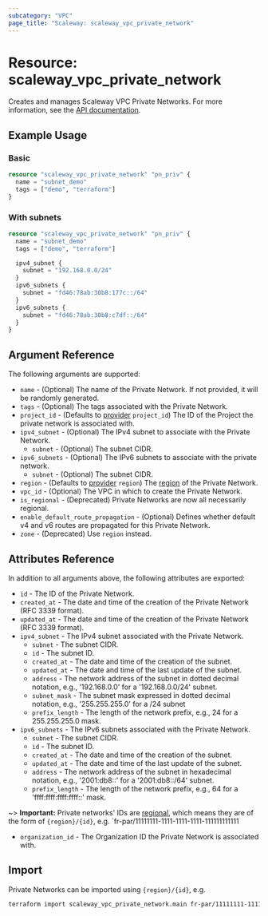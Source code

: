 ```yaml
---
subcategory: "VPC"
page_title: "Scaleway: scaleway_vpc_private_network"
---
```


# Resource: scaleway_vpc_private_network

Creates and manages Scaleway VPC Private Networks.
For more information, see the [API documentation](https://www.scaleway.com/en/developers/api/vpc/#private-networks-ac2df4).

## Example Usage

### Basic

```terraform
resource "scaleway_vpc_private_network" "pn_priv" {
  name = "subnet_demo"
  tags = ["demo", "terraform"]
}
```

### With subnets

```terraform
resource "scaleway_vpc_private_network" "pn_priv" {
  name = "subnet_demo"
  tags = ["demo", "terraform"]

  ipv4_subnet {
    subnet = "192.168.0.0/24"
  }
  ipv6_subnets {
    subnet = "fd46:78ab:30b8:177c::/64"
  }
  ipv6_subnets {
    subnet = "fd46:78ab:30b8:c7df::/64"
  }
}
```

## Argument Reference

The following arguments are supported:

- `name` - (Optional) The name of the Private Network. If not provided, it will be randomly generated.
- `tags` - (Optional) The tags associated with the Private Network.
- `project_id` - (Defaults to [provider](../index.md#project_id) `project_id`) The ID of the Project the private network is associated with.
- `ipv4_subnet` - (Optional) The IPv4 subnet to associate with the Private Network.
    - `subnet` - (Optional) The subnet CIDR.
- `ipv6_subnets` - (Optional) The IPv6 subnets to associate with the private network.
    - `subnet` - (Optional) The subnet CIDR.
- `region` - (Defaults to [provider](../index.md#region) `region`) The [region](../guides/regions_and_zones.md#regions) of the Private Network.
- `vpc_id` - (Optional) The VPC in which to create the Private Network.
- `is_regional` - (Deprecated) Private Networks are now all necessarily regional.
- `enable_default_route_propagation` - (Optional) Defines whether default v4 and v6 routes are propagated for this Private Network.
- `zone` - (Deprecated) Use `region` instead.

## Attributes Reference

In addition to all arguments above, the following attributes are exported:

- `id` - The ID of the Private Network.
- `created_at` - The date and time of the creation of the Private Network (RFC 3339 format).
- `updated_at` - The date and time of the creation of the Private Network (RFC 3339 format).
- `ipv4_subnet` - The IPv4 subnet associated with the Private Network.
    - `subnet` - The subnet CIDR.
    - `id` - The subnet ID.
    - `created_at` - The date and time of the creation of the subnet.
    - `updated_at` - The date and time of the last update of the subnet.
    - `address` - The network address of the subnet in dotted decimal notation, e.g., '192.168.0.0' for a '192.168.0.0/24' subnet.
    - `subnet_mask` - The subnet mask expressed in dotted decimal notation, e.g., '255.255.255.0' for a /24 subnet
    - `prefix_length` - The length of the network prefix, e.g., 24 for a 255.255.255.0 mask.
- `ipv6_subnets` - The IPv6 subnets associated with the Private Network.
    - `subnet` - The subnet CIDR.
    - `id` - The subnet ID.
    - `created_at` - The date and time of the creation of the subnet.
    - `updated_at` - The date and time of the last update of the subnet.
    - `address` - The network address of the subnet in hexadecimal notation, e.g., '2001:db8::' for a '2001:db8::/64' subnet.
    - `prefix_length` - The length of the network prefix, e.g., 64 for a 'ffff:ffff:ffff:ffff::' mask.

~> **Important:** Private networks' IDs are [regional](../guides/regions_and_zones.md#resource-ids), which means they are of the form of `{region}/{id}`, e.g. `fr-par/11111111-1111-1111-1111-111111111111

- `organization_id` - The Organization ID the Private Network is associated with.

## Import

Private Networks can be imported using `{region}/{id}`, e.g.

```bash
terraform import scaleway_vpc_private_network.main fr-par/11111111-1111-1111-1111-111111111111
```
